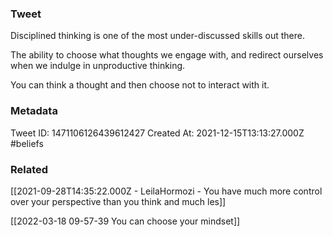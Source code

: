 ### Tweet
Disciplined thinking is one of the most under-discussed skills out there. 

The ability to choose what thoughts we engage with, and redirect ourselves when we indulge in unproductive thinking.

You can think a thought and then choose not to interact with it.

### Metadata
Tweet ID: 1471106126439612427
Created At: 2021-12-15T13:13:27.000Z
#beliefs 

### Related
[[2021-09-28T14:35:22.000Z - LeilaHormozi - You have much more control over your perspective than you think and much les]]

[[2022-03-18 09-57-39 You can choose your mindset]]
